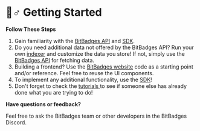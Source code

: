 # 🚴♂ Getting Started

**Follow These Steps**

1. Gain familiarity with the [BitBadges API](broken-reference) and [SDK](broken-reference).
2. Do you need additional data not offered by the BitBadges API? Run your own [indexer](../indexer-api/indexer.md) and customize the data you store! If not, simply use the [BitBadges API](broken-reference) for fetching data.
3. Building a frontend? Use the [BitBadges website](broken-reference) code as a starting point and/or reference. Feel free to reuse the UI components.
4. To implement any additional functionality, use the [SDK](broken-reference)!&#x20;
5. Don't forget to check the [tutorials ](tutorials.md)to see if someone else has already done what you are trying to do!

**Have questions or feedback?**

Feel free to ask the BitBadges team or other developers in the BitBadges Discord.
